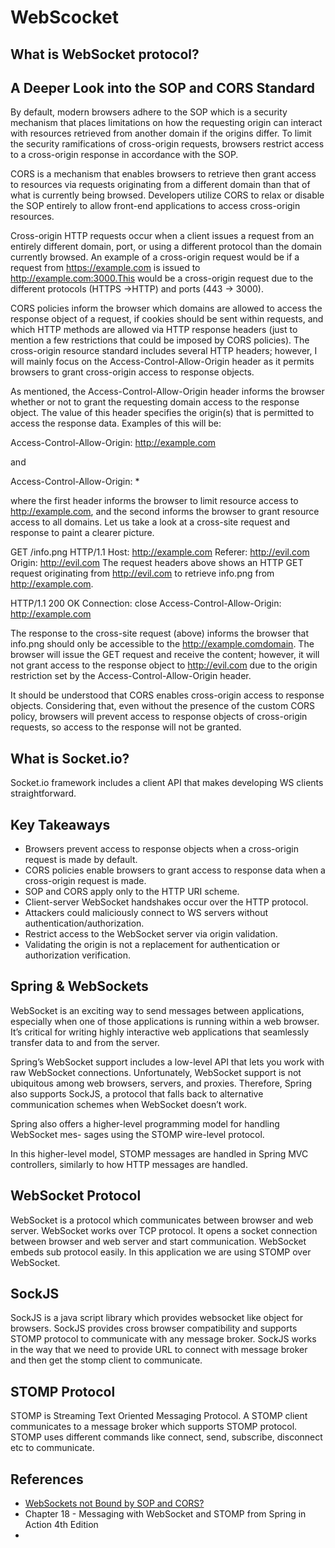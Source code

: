# WebScocket

## What is WebSocket protocol?



## A Deeper Look into the SOP and CORS Standard

By default, modern browsers adhere to the SOP which is a security mechanism that places limitations on how the requesting 
origin can interact with resources retrieved from another domain if the origins differ. To limit the security ramifications 
of cross-origin requests, browsers restrict access to a cross-origin response in accordance with the SOP.

CORS is a mechanism that enables browsers to retrieve then grant access to resources via requests originating from a 
different domain than that of what is currently being browsed. Developers utilize CORS to relax or disable the SOP 
entirely to allow front-end applications to access cross-origin resources.

Cross-origin HTTP requests occur when a client issues a request from an entirely different domain, port, or using a 
different protocol than the domain currently browsed. An example of a cross-origin request would be if a request 
from https://example.com is issued to http://example.com:3000.This would be a cross-origin request due to the different 
protocols (HTTPS ->HTTP) and ports (443 -> 3000).

CORS policies inform the browser which domains are allowed to access the response object of a request, if cookies should 
be sent within requests, and which HTTP methods are allowed via HTTP response headers (just to mention a few restrictions 
that could be imposed by CORS policies). The cross-origin resource standard includes several HTTP headers; however, I will 
mainly focus on the Access-Control-Allow-Origin header as it permits browsers to grant cross-origin access to response objects.

As mentioned, the Access-Control-Allow-Origin header informs the browser whether or not to grant the requesting domain 
access to the response object. The value of this header specifies the origin(s) that is permitted to access the response data.
Examples of this will be:

Access-Control-Allow-Origin: http://example.com

and

Access-Control-Allow-Origin: *

where the first header informs the browser to limit resource access to http://example.com, and the second informs the browser 
to grant resource access to all domains. Let us take a look at a cross-site request and response to paint a clearer picture.

GET /info.png HTTP/1.1
Host: http://example.com
Referer: http://evil.com
Origin: http://evil.com
The request headers above shows an HTTP GET request originating from http://evil.com to retrieve info.png from 
http://example.com.

HTTP/1.1 200 OK
Connection: close
Access-Control-Allow-Origin: http://example.com

The response to the cross-site request (above) informs the browser that info.png should only be accessible to the
http://example.comdomain. The browser will issue the GET request and receive the content; however, it will not grant access 
to the response object to http://evil.com due to the origin restriction set by the Access-Control-Allow-Origin header.

It should be understood that CORS enables cross-origin access to response objects. Considering that, even without the 
presence of the custom CORS policy, browsers will prevent access to response objects of cross-origin requests, so access 
to the response will not be granted.

## What is Socket.io?

Socket.io framework includes a client API that makes developing WS clients straightforward.

## Key Takeaways

- Browsers prevent access to response objects when a cross-origin request is made by default.
- CORS policies enable browsers to grant access to response data when a cross-origin request is made.
- SOP and CORS apply only to the HTTP URI scheme.
- Client-server WebSocket handshakes occur over the HTTP protocol.
- Attackers could maliciously connect to WS servers without authentication/authorization.
- Restrict access to the WebSocket server via origin validation.
- Validating the origin is not a replacement for authentication or authorization verification.

## Spring & WebSockets

WebSocket is an exciting way to send messages between applications, especially when one of those applications is running 
within a web browser. It’s critical for writing highly interactive web applications that seamlessly transfer data to and 
from the server.

Spring’s WebSocket support includes a low-level API that lets you work with raw WebSocket connections. Unfortunately, 
WebSocket support is not ubiquitous among web browsers, servers, and proxies. Therefore, Spring also supports SockJS, 
a protocol that falls back to alternative communication schemes when WebSocket doesn’t work.

Spring also offers a higher-level programming model for handling WebSocket mes- sages using the STOMP wire-level protocol. 

In this higher-level model, STOMP messages are handled in Spring MVC controllers, similarly to how HTTP messages are handled.

## WebSocket Protocol

WebSocket is a protocol which communicates between browser and web server. WebSocket works over TCP protocol. It opens a 
socket connection between browser and web server and start communication. WebSocket embeds sub protocol easily. In this 
application we are using STOMP over WebSocket. 

## SockJS
SockJS is a java script library which provides websocket like object for browsers. SockJS provides cross browser 
compatibility and supports STOMP protocol to communicate with any message broker. SockJS works in the way that we need to 
provide URL to connect with message broker and then get the stomp client to communicate. 

## STOMP Protocol
STOMP is Streaming Text Oriented Messaging Protocol. A STOMP client communicates to a message broker which supports STOMP 
protocol. STOMP uses different commands like connect, send, subscribe, disconnect etc to communicate. 

## References

- [WebSockets not Bound by SOP and CORS?](https://blog.securityevaluators.com/websockets-not-bound-by-cors-does-this-mean-2e7819374acc)
- Chapter 18 - Messaging with WebSocket and STOMP from Spring in Action 4th Edition
- 
